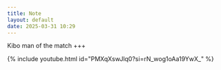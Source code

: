 ```yaml
---
title: Note
layout: default
date: 2025-03-31 10:29
---
```


Kibo man of the match +++

{% include youtube.html id="PMXqXswJlq0?si=rN_wog1oAa19YwX_" %}
